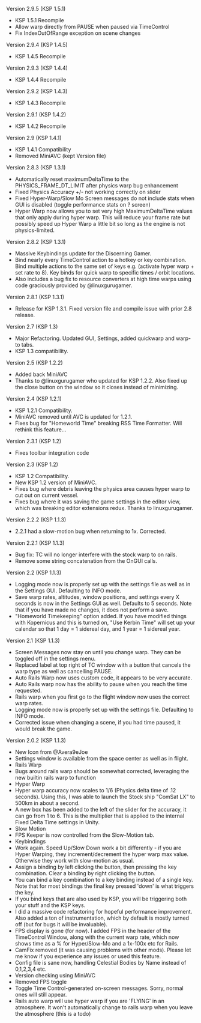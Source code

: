 Version 2.9.5 (KSP 1.5.1)
- KSP 1.5.1 Recompile
- Allow warp directly from PAUSE when paused via TimeControl
- Fix IndexOutOfRange exception on scene changes

Version 2.9.4 (KSP 1.4.5)
- KSP 1.4.5 Recompile

Version 2.9.3 (KSP 1.4.4)
- KSP 1.4.4 Recompile

Version 2.9.2 (KSP 1.4.3)
- KSP 1.4.3 Recompile

Version 2.9.1 (KSP 1.4.2)
- KSP 1.4.2 Recompile

Version 2.9 (KSP 1.4.1)
- KSP 1.4.1 Compatibility
- Removed MiniAVC (kept Version file)

Version 2.8.3 (KSP 1.3.1)
- Automatically reset maximumDeltaTime to the PHYSICS_FRAME_DT_LIMIT after physics warp bug enhancement
- Fixed Physics Accuracy +/- not working correctly on slider
- Fixed Hyper-Warp/Slow Mo Screen messages do not include stats when GUI is disabled (toggle performance stats on ? screen)
- Hyper Warp now allows you to set very high MaximumDeltaTime values that only apply during hyper warp. This will reduce your frame rate but possibly speed up Hyper Warp a little bit so long as the engine is not physics-limited.

Version 2.8.2 (KSP 1.3.1)
- Massive Keybindings update for the Discerning Gamer.
- Bind nearly every TimeControl action to a hotkey or key combination. Bind multiple actions to the same set of keys e.g. (activate hyper warp + set rate to 8). Key binds for quick warp to specific times / orbit locations.
- Also includes a bug fix to resource converters at high time warps using code graciously provided by @linuxgurugamer.

Version 2.8.1 (KSP 1.3.1)
- Release for KSP 1.3.1. Fixed version file and compile issue with prior 2.8 release.

Version 2.7 (KSP 1.3)
- Major Refactoring. Updated GUI, Settings, added quickwarp and warp-to tabs.
- KSP 1.3 compatibility.

Version 2.5 (KSP 1.2.2)
- Added back MiniAVC
- Thanks to @linuxgurugamer who updated for KSP 1.2.2. Also fixed up the close button on the window so it closes instead of minimizing.

Version 2.4 (KSP 1.2.1)

- KSP 1.2.1 Compatibility.
- MiniAVC removed until AVC is updated for 1.2.1.
- Fixes bug for "Homeworld Time" breaking RSS Time Formatter. Will rethink this feature...

Version 2.3.1 (KSP 1.2)
- Fixes toolbar integration code

Version 2.3 (KSP 1.2)

- KSP 1.2 Compatibility.
- New KSP 1.2 version of MiniAVC.
- Fixes bug where debris leaving the physics area causes hyper warp to cut out on current vessel.
- Fixes bug where it was saving the game settings in the editor view, which was breaking editor extensions redux. Thanks to linuxgurugamer.

Version 2.2.2 (KSP 1.1.3)
- 2.2.1 had a slow-motion bug when returning to 1x. Corrected.

Version 2.2.1 (KSP 1.1.3)
- Bug fix: TC will no longer interfere with the stock warp to on rails.
- Remove some string concatenation from the OnGUI calls.

Version 2.2 (KSP 1.1.3)

- Logging mode now is properly set up with the settings file as well as in the Settings GUI. Defaulting to INFO mode.
- Save warp rates, altitudes, window positions, and settings every X seconds is now in the Settings GUI as well. Defaults to 5 seconds. Note that if you have made no changes, it does not perform a save.
- "Homeworld Timekeeping" option added. If you have modified things with Kopernicus and this is turned on, "Use Kerbin Time" will set up your calendar so that 1 day = 1 sidereal day, and 1 year = 1 sidereal year.

Version 2.1 (KSP 1.1.3)

- Screen Messages now stay on until you change warp. They can be toggled off in the settings menu.
- Replaced label at top right of TC window with a button that cancels the warp type as well as cancelling PAUSE.
- Auto Rails Warp now uses custom code, it appears to be very accurate.
- Auto Rails warp now has the ability to pause when you reach the time requested.
- Rails warp when you first go to the flight window now uses the correct warp rates.
- Logging mode now is properly set up with the settings file. Defaulting to INFO mode.
- Corrected issue when changing a scene, if you had time paused, it would break the game.


Version 2.0.2 (KSP 1.1.3)

- New Icon from @Avera9eJoe
- Settings window is available from the space center as well as in flight.
- Rails Warp
 - Bugs around rails warp should be somewhat corrected, leveraging the new builtin rails warp to function
- Hyper Warp
 - Hyper warp accuracy now scales to 1/6 (Physics delta time of .12 seconds). Using this, I was able to launch the Stock ship "ComSat LX" to 500km in about a second.
 - A new box has been added to the left of the slider for the accuracy, it can go from 1 to 6. This is the multiplier that is applied to the internal Fixed Delta Time settings in Unity.
- Slow Motion
 - FPS Keeper is now controlled from the Slow-Motion tab.
- Keybindings
 - Work again. Speed Up/Slow Down work a bit differently - if you are Hyper Warping, they increment/decrement the hyper warp max value. Otherwise they work with slow-motion as usual.
 - Assign a binding by left clicking the button, then pressing the key combination. Clear a binding by right clicking the button.
 - You can bind a key combination to a key binding instead of a single key. Note that for most bindings the final key pressed 'down' is what triggers the key.
 - If you bind keys that are also used by KSP, you will be triggering both your stuff and the KSP keys.
- I did a massive code refactoring for hopeful performance improvement. Also added a ton of instrumentation, which by default is mostly turned off (but for bugs it will be invaluable).
- FPS display is gone (for now). I added FPS in the header of the TimeControl Window, along with the current warp rate, which now shows time as a % for Hyper/Slow-Mo and a 1x-100x etc for Rails.
- CamFix removed (it was causing problems with other mods). Please let me know if you experience any issues or used this feature.
- Config file is sane now, handling Celestial Bodies by Name instead of 0,1,2,3,4 etc.
- Version checking using MiniAVC
- Removed FPS toggle
- Toggle Time Control-generated on-screen messages. Sorry, normal ones will still appear.
- Rails auto warp will use hyper warp if you are 'FLYING' in an atmosphere. It won't automatically change to rails warp when you leave the atmosphere (this is a todo)
